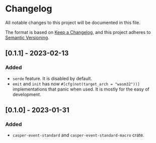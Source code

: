 # Changelog

All notable changes to this project will be documented in this file.

The format is based on [Keep a Changelog](https://keepachangelog.com/en/1.0.0/),
and this project adheres to [Semantic Versioning](https://semver.org/spec/v2.0.0.html).

## [0.1.1] - 2023-02-13

### Added

- `serde` feature. It is disabled by default.
- `emit` and `init` has now `#[cfg(not(target_arch = "wasm32"))]` implementations that panic when used. It is mostly for the easy of development.

## [0.1.0] - 2023-01-31

### Added

- `casper-event-standard` and `casper-event-standard-macro` crate.
